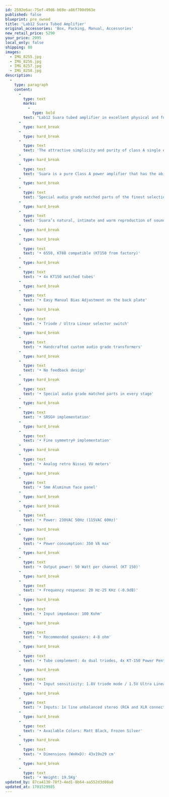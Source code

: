```yaml
---
id: 2592e6ac-75ef-49d6-b69e-a86f700d963e
published: false
blueprint: pre_owned
title: 'Lab12 Suara Tubed Amplifier'
original_accessories: 'Box, Packing, Manual, Accessories'
new_retail_price: 5290
your_price: 2995
local_only: false
shipping: 80
images:
  - IMG_8255.jpg
  - IMG_8256.jpg
  - IMG_8257.jpg
  - IMG_8258.jpg
description:
  -
    type: paragraph
    content:
      -
        type: text
        marks:
          -
            type: bold
        text: "Lab12 Suara tubed amplifier in excellent physical and functional condition with original box, packing and accessories. Amplifier sells as new for $5,290.00. Silver finish.\_"
      -
        type: hard_break
      -
        type: hard_break
      -
        type: text
        text: 'The attractive simplicity and purity of class A single ended power amplifiers are imprinted in Suara, a high-fidelity audiophile Parallel tube Class A power amplifier.'
      -
        type: hard_break
      -
        type: text
        text: 'Suara is a pure Class A power amplifier that has the ability to reproduce music with exceptional musicality and directness whilst its 50W per channel bring immense and controlled power out of the box able to drive any audio system’s loud speakers.'
      -
        type: hard_break
      -
        type: text
        text: 'Special audio grade matched parts of the finest selections in every stage, refined voicing tests and countless hours of actual listening, allowed us to create this great octal tube based power amplifier, that offers both Triode and Ultra Linear mode at the tip of the switch.'
      -
        type: hard_break
      -
        type: text
        text: 'Suara’s natural, intimate and warm reproduction of sounding will surely immerse the listener in a long- lasting audition without any listening fatigue.'
      -
        type: hard_break
      -
        type: hard_break
      -
        type: text
        text: '• 6550, KT88 compatible (KT150 from factory)'
      -
        type: hard_break
      -
        type: text
        text: '• 4x KT150 matched tubes'
      -
        type: hard_break
      -
        type: text
        text: '• Easy Manual Bias Adjustment on the back plate'
      -
        type: hard_break
      -
        type: text
        text: '• Triode / Ultra Linear selector switch'
      -
        type: hard_break
      -
        type: text
        text: '• Handcrafted custom audio grade transformers'
      -
        type: hard_break
      -
        type: text
        text: '• No feedback design'
      -
        type: hard_break
      -
        type: text
        text: '• Special audio grade matched parts in every stage'
      -
        type: hard_break
      -
        type: text
        text: '• SRSG® implementation'
      -
        type: hard_break
      -
        type: text
        text: '• Fine symmetry® implementation'
      -
        type: hard_break
      -
        type: text
        text: '• Analog retro Nissei VU meters'
      -
        type: hard_break
      -
        type: text
        text: '• 5mm Aluminum face panel'
      -
        type: hard_break
      -
        type: hard_break
      -
        type: text
        text: '• Power: 230VAC 50Hz (115VAC 60Hz)'
      -
        type: hard_break
      -
        type: text
        text: '• Power consumption: 350 VA max'
      -
        type: hard_break
      -
        type: text
        text: '• Output power: 50 Watt per channel (KT 150)'
      -
        type: hard_break
      -
        type: text
        text: '• Frequency response: 20 Hz-25 KHz (-0.9dB)'
      -
        type: hard_break
      -
        type: text
        text: '• Input impedance: 100 Kohm'
      -
        type: hard_break
      -
        type: text
        text: '• Recommended speakers: 4-8 ohm'
      -
        type: hard_break
      -
        type: text
        text: '• Tube complement: 4x dual triodes, 4x KT-150 Power Pentodes'
      -
        type: hard_break
      -
        type: text
        text: '• Input sensitivity: 1.8V triode mode / 1.5V Ultra Linear mode'
      -
        type: hard_break
      -
        type: text
        text: '• Inputs: 1x line unbalanced stereo (RCA and XLR connectors)'
      -
        type: hard_break
      -
        type: text
        text: '• Available Colors: Matt Black, Frozen Silver'
      -
        type: hard_break
      -
        type: text
        text: '• Dimensions (WxHxD): 43x19x29 cm'
      -
        type: hard_break
      -
        type: text
        text: '• Weight: 19.5Kg'
updated_by: 87ca4130-78f3-4ed1-8b64-aa552d3d08a8
updated_at: 1701529985
---
```

